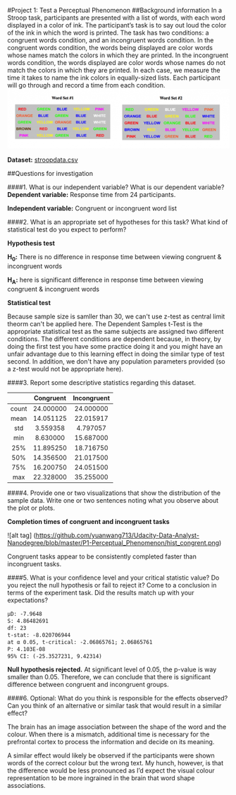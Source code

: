 #Project 1: Test a Perceptual Phenomenon
##Background information
In a Stroop task, participants are presented with a list of words, with each word displayed in a color of ink. The participant’s task is to say out loud the color of the ink in which the word is printed. The task has two conditions: a congruent words condition, and an incongruent words condition. In the congruent words condition, the words being displayed are color words whose names match the colors in which they are printed. In the incongruent words condition, the words displayed are color words whose names do not match the colors in which they are printed. In each case, we measure the time it takes to name the ink colors in equally-sized lists. Each participant will go through and record a time from each condition.
![alt tag](https://github.com/yuanwang713/Udacity-Data-Analyst-Nanodegree/blob/master/P1-Perceptual_Phenomenon/download.png)

**Dataset:** [stroopdata.csv](stroopdata.csv)

##Questions for investigation

####1. What is our independent variable? What is our dependent variable?
**Dependent variable:** Response time from 24 participants.

**Independent variable:** Congruent or incongruent word list

####2. What is an appropriate set of hypotheses for this task? What kind of statistical test do you expect to perform?

**Hypothesis test**

**H<sub>0</sub>:** There is no difference in response time between viewing congruent & incongruent words

**H<sub>A</sub>:** here is significant difference in response time between viewing congruent & incongruent words

**Statistical test**

Because sample size is samller than 30, we can't use z-test as central limit theorm can't be applied here. The Dependent Samples t-Test is the appropriate statistical test as the same subjects are assigned two different conditions. The different conditions are dependent because, in theory, by doing the first test you have some practice doing it and you might have an unfair advantage due to this learning effect in doing the similar type of test second. In addition, we don't have any population parameters provided (so a z-test would not be appropriate here).

####3. Report some descriptive statistics regarding this dataset.

|	|Congruent | Incongruent|
|:----:|:-----:|:----:|
|count|24.000000	|24.000000|
|mean|	14.051125|	22.015917
|std	|3.559358	|4.797057
|min	|8.630000	|15.687000
|25%	|11.895250	|18.716750
|50%	|14.356500	|21.017500
|75%|	16.200750	|24.051500
|max	|22.328000|	35.255000


####4. Provide one or two visualizations that show the distribution of the sample data. Write one or two sentences noting what you observe about the plot or plots.

**Completion times of congruent and incongruent tasks**

![alt tag] (https://github.com/yuanwang713/Udacity-Data-Analyst-Nanodegree/blob/master/P1-Perceptual_Phenomenon/hist_congrent.png)

Congruent tasks appear to be consistently completed faster than incongruent tasks.

####5. What is your confidence level and your critical statistic value? Do you reject the null hypothesis or fail to reject it? Come to a conclusion in terms of the experiment task. Did the results match up with your expectations?
```
µD: -7.9648
S: 4.86482691
df: 23
t-stat: -8.020706944
at α 0.05, t-critical: -2.06865761; 2.06865761
P: 4.103E-08
95% CI: (-25.3527231, 9.42314)
```

**Null hypothesis rejected.** At significant level of 0.05, the p-value is way smaller than 0.05. Therefore, we can conclude that there is significant difference between congruent and incongruent groups. 

####6. Optional: What do you think is responsible for the effects observed? Can you think of an alternative or similar task that would result in a similar effect?

The brain has an image association between the shape of the word and the colour. When there is a mismatch, additional time is necessary for the prefrontal cortex to process the information and decide on its meaning.

A similar effect would likely be observed if the participants were shown words of the correct colour but the wrong text. My hunch, however, is that the difference would be less pronounced as I’d expect the visual colour representation to be more ingrained in the brain that word shape associations.
